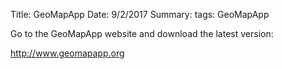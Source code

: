 Title: GeoMapApp
Date: 9/2/2017
Summary: 
tags: GeoMapApp
  
 Go to the GeoMapApp website and download the latest version:
 
 <a href="http://www.geomapapp.org" target="_blank">http://www.geomapapp.org</a>
 